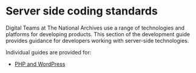 # Server side coding standards 

Digital Teams at The National Archives use a range of technologies and platforms for developing products. This section of the development guide provides guidance for developers working with server-side technologies. 

Individual guides are provided for: 

* [PHP and WordPress](php_and_wordpress.md)